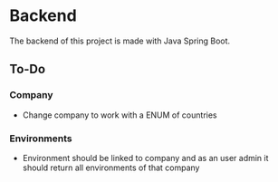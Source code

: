 # Backend
The backend of this project is made with Java Spring Boot.

## To-Do

### Company
* Change company to work with a ENUM of countries

### Environments
* Environment should be linked to company and as an user admin it should return all environments of that company 